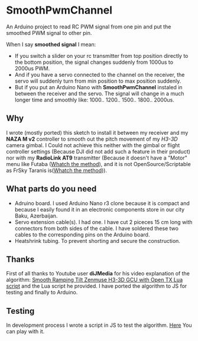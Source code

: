 # SmoothPwmChannel
An Arduino project to read RC PWM signal from one pin and put the smoothed PWM signal to other pin.

When I say **smoothed signal** I mean:
* If you switch a slider on your rc transmitter from top position directly to the bottom position, the signal changes suddenly from 1000us to 2000us PWM.
* And if you have a servo connected to the channel on the receiver, the servo will suddenly turn from min position to max position suddenly.
* But if you put an Arduino Nano with **SmoothPwmChannel** instaled in between the receiver and the servo. The signal will change in a much longer time and smoothly like: 1000.. 1200.. 1500.. 1800.. 2000us.

## Why
I wrote (mostly ported) this sketch to install it between my receiver and my **NAZA M v2** controller to smooth out the pitch movement of my *H3-3D* camera gimbal.
I Could not achieve this neither with the gimbal or flight controller settings (Because DJI did not add such a feature in their product) nor with my **RadioLink AT9** transmitter (Because it doesn't have a "Motor" menu like Futaba ([Whatch the method](http://futaba8fg.wikidot.com/channel-slow-down-using-motor-function)), and it is not OpenSource/Scriptable as FrSky Taranis is([Whatch the method](https://www.youtube.com/watch?v=htn64XRH558&feature=youtu.be))).

## What parts do you need
* Adruino board. I used Arduino Nano r3 clone because it is compact and because I easily found it in an electronic components store in our city Baku, Azerbaijan.
* Servo extension cable(s). I had one. I have cut 2 piceces 15 cm long with connectors from both sides of the cable. I have soldered these two cables to the corresponding pins on the Arduino board.
* Heatshrink tubing. To prevent shorting and secure the construction.

## Thanks
First of all thanks to Youtube user **diJMedia** for his video explanation of the algorithm: [Smooth Ramping Tilt Zenmuse H3-3D GCU with Open TX Lua script](https://www.youtube.com/watch?v=htn64XRH558&feature=youtu.be) and the Lua script he provided. I have ported the algorithm to JS for testing and finally to Arduino.

## Testing
In development process I wrote a script in JS to test the algorithm. [Here]() You can play with it. 
